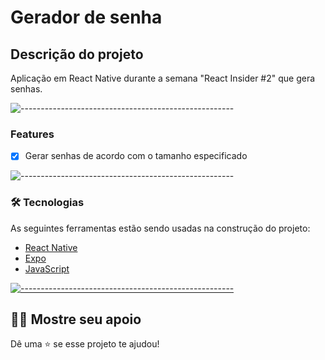 # Gerador de senha

## Descrição do projeto

Aplicação em React Native durante a semana "React Insider #2" que gera senhas.

![-----------------------------------------------------](https://raw.githubusercontent.com/andreasbm/readme/master/assets/lines/colored.png)

### Features

- [x] Gerar senhas de acordo com o tamanho especificado

![-----------------------------------------------------](https://raw.githubusercontent.com/andreasbm/readme/master/assets/lines/colored.png)

### 🛠 Tecnologias

As seguintes ferramentas estão sendo usadas na construção do projeto:

- [React Native](https://reactnative.dev/)
- [Expo](https://expo.io/)
- [JavaScript](https://www.javascript.com/)

[![-----------------------------------------------------](https://raw.githubusercontent.com/andreasbm/readme/master/assets/lines/colored.png)](#licensa)

## :man_astronaut: Mostre seu apoio

Dê uma ⭐️ se esse projeto te ajudou!